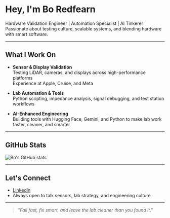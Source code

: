 #  Hey, I'm Bo Redfearn

Hardware Validation Engineer | Automation Specialist | AI Tinkerer  
Passionate about testing culture, scalable systems, and blending hardware with smart software.

---

## What I Work On

- **Sensor & Display Validation**  
  Testing LiDAR, cameras, and displays across high-performance platforms  
  Experience at Apple, Cruise, and Meta

- **Lab Automation & Tools**  
  Python scripting, impedance analysis, signal debugging, and test station workflows

- **AI-Enhanced Engineering**  
  Building tools with Hugging Face, Gemini, and Python to make lab work faster, cleaner, and smarter

---

## GitHub Stats

![Bo's GitHub stats](https://github-readme-stats.vercel.app/api?username=bochristopher&show_icons=true&theme=tokyonight&hide=issues&count_private=true)

---

## Let's Connect

- [LinkedIn](https://www.linkedin.com/in/boredfearn)  
- Always open to talk sensors, lab strategy, and engineering culture

---

> _"Fail fast, fix smart, and leave the lab cleaner than you found it."_
